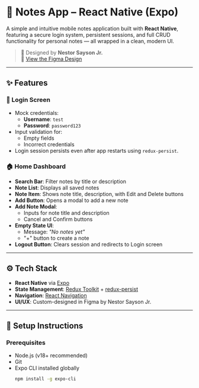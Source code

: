 # 📒 Notes App – React Native (Expo)

A simple and intuitive mobile notes application built with **React Native**, featuring a secure login system, persistent sessions, and full CRUD functionality for personal notes — all wrapped in a clean, modern UI.

> 🎨 Designed by **Nestor Sayson Jr.**  
> 🔗 [View the Figma Design](https://www.figma.com/design/z5HPX5jpns4Qqwr781rdqM/Untitled?node-id=42-2&t=KeAJEbWhdevIGIBS-1)

---

## ✨ Features

### 🔐 Login Screen
- Mock credentials:
  - **Username**: `test`
  - **Password**: `password123`
- Input validation for:
  - Empty fields
  - Incorrect credentials
- Login session persists even after app restarts using `redux-persist`.

### 🏠 Home Dashboard
- **Search Bar**: Filter notes by title or description
- **Note List**: Displays all saved notes
- **Note Item**: Shows note title, description, with Edit and Delete buttons
- **Add Button**: Opens a modal to add a new note
- **Add Note Modal**:
  - Inputs for note title and description
  - Cancel and Confirm buttons
- **Empty State UI**:
  - Message: _"No notes yet"_
  - "+" button to create a note
- **Logout Button**: Clears session and redirects to Login screen

---

## ⚙️ Tech Stack

- **React Native** via [Expo](https://expo.dev/)
- **State Management**: [Redux Toolkit](https://redux-toolkit.js.org/) + [redux-persist](https://github.com/rt2zz/redux-persist)
- **Navigation**: [React Navigation](https://reactnavigation.org/)
- **UI/UX**: Custom-designed in Figma by Nestor Sayson Jr.

---

## 🚀 Setup Instructions

### Prerequisites
- Node.js (v18+ recommended)
- Git
- Expo CLI installed globally
  ```bash
  npm install -g expo-cli
